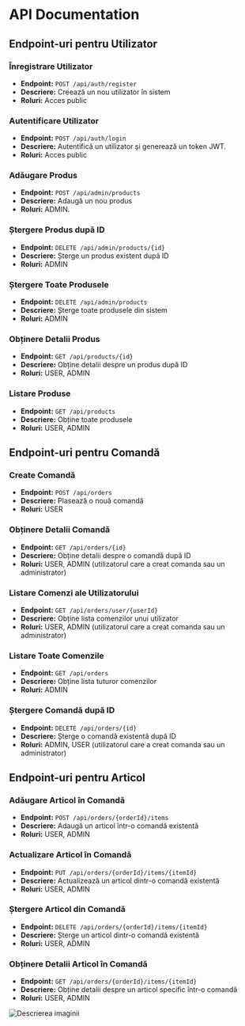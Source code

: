 # API Documentation

## Endpoint-uri pentru Utilizator

### Înregistrare Utilizator
- **Endpoint:** `POST /api/auth/register`
- **Descriere:** Creează un nou utilizator în sistem
- **Roluri:** Acces public

### Autentificare Utilizator
- **Endpoint:** `POST /api/auth/login`
- **Descriere:** Autentifică un utilizator și generează un token JWT.
- **Roluri:** Acces public

### Adăugare Produs
- **Endpoint:** `POST /api/admin/products`
- **Descriere:** Adaugă un nou produs
- **Roluri:** ADMIN.

### Ștergere Produs după ID
- **Endpoint:** `DELETE /api/admin/products/{id}`
- **Descriere:** Șterge un produs existent după ID
- **Roluri:** ADMIN

### Ștergere Toate Produsele
- **Endpoint:** `DELETE /api/admin/products`
- **Descriere:** Șterge toate produsele din sistem
- **Roluri:** ADMIN

### Obținere Detalii Produs
- **Endpoint:** `GET /api/products/{id}`
- **Descriere:** Obține detalii despre un produs după ID
- **Roluri:** USER, ADMIN

### Listare Produse
- **Endpoint:** `GET /api/products`
- **Descriere:** Obține toate produsele
- **Roluri:** USER, ADMIN

## Endpoint-uri pentru Comandă

### Create Comandă
- **Endpoint:** `POST /api/orders`
- **Descriere:** Plasează o nouă comandă
- **Roluri:** USER

### Obținere Detalii Comandă
- **Endpoint:** `GET /api/orders/{id}`
- **Descriere:** Obține detalii despre o comandă după ID
- **Roluri:** USER, ADMIN (utilizatorul care a creat comanda sau un administrator)

### Listare Comenzi ale Utilizatorului
- **Endpoint:** `GET /api/orders/user/{userId}`
- **Descriere:** Obține lista comenzilor unui utilizator
- **Roluri:** USER, ADMIN (utilizatorul care a creat comanda sau un administrator)

### Listare Toate Comenzile
- **Endpoint:** `GET /api/orders`
- **Descriere:** Obține lista tuturor comenzilor
- **Roluri:** ADMIN

### Ștergere Comandă după ID
- **Endpoint:** `DELETE /api/orders/{id}`
- **Descriere:** Șterge o comandă existentă după ID
- **Roluri:** ADMIN, USER (utilizatorul care a creat comanda sau un administrator)

## Endpoint-uri pentru Articol

### Adăugare Articol în Comandă
- **Endpoint:** `POST /api/orders/{orderId}/items`
- **Descriere:** Adaugă un articol într-o comandă existentă
- **Roluri:** USER, ADMIN

### Actualizare Articol în Comandă
- **Endpoint:** `PUT /api/orders/{orderId}/items/{itemId}`
- **Descriere:** Actualizează un articol dintr-o comandă existentă
- **Roluri:** USER, ADMIN

### Ștergere Articol din Comandă
- **Endpoint:** `DELETE /api/orders/{orderId}/items/{itemId}`
- **Descriere:** Șterge un articol dintr-o comandă existentă
- **Roluri:** USER, ADMIN

### Obținere Detalii Articol în Comandă
- **Endpoint:** `GET /api/orders/{orderId}/items/{itemId}`
- **Descriere:** Obține detalii despre un articol specific într-o comandă
- **Roluri:** USER, ADMIN

![Descrierea imaginii](image/SQL.png)




